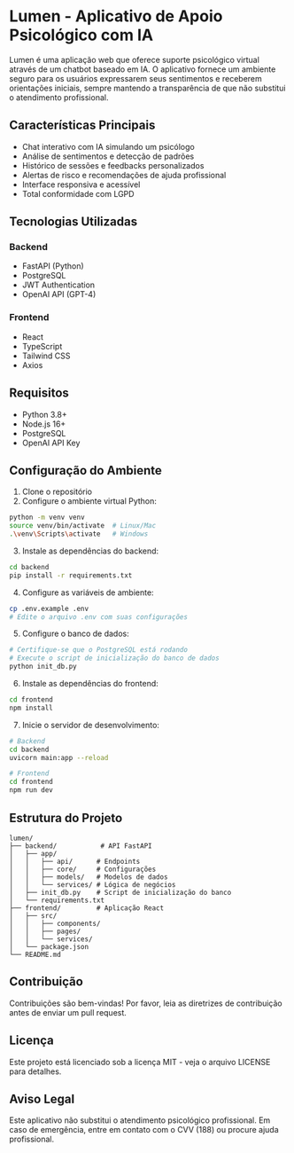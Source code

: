 # Lumen - Aplicativo de Apoio Psicológico com IA

Lumen é uma aplicação web que oferece suporte psicológico virtual através de um chatbot baseado em IA. O aplicativo fornece um ambiente seguro para os usuários expressarem seus sentimentos e receberem orientações iniciais, sempre mantendo a transparência de que não substitui o atendimento profissional.

## Características Principais

- Chat interativo com IA simulando um psicólogo
- Análise de sentimentos e detecção de padrões
- Histórico de sessões e feedbacks personalizados
- Alertas de risco e recomendações de ajuda profissional
- Interface responsiva e acessível
- Total conformidade com LGPD

## Tecnologias Utilizadas

### Backend
- FastAPI (Python)
- PostgreSQL
- JWT Authentication
- OpenAI API (GPT-4)

### Frontend
- React
- TypeScript
- Tailwind CSS
- Axios

## Requisitos

- Python 3.8+
- Node.js 16+
- PostgreSQL
- OpenAI API Key

## Configuração do Ambiente

1. Clone o repositório
2. Configure o ambiente virtual Python:
```bash
python -m venv venv
source venv/bin/activate  # Linux/Mac
.\venv\Scripts\activate   # Windows
```

3. Instale as dependências do backend:
```bash
cd backend
pip install -r requirements.txt
```

4. Configure as variáveis de ambiente:
```bash
cp .env.example .env
# Edite o arquivo .env com suas configurações
```

5. Configure o banco de dados:
```bash
# Certifique-se que o PostgreSQL está rodando
# Execute o script de inicialização do banco de dados
python init_db.py
```

6. Instale as dependências do frontend:
```bash
cd frontend
npm install
```

7. Inicie o servidor de desenvolvimento:
```bash
# Backend
cd backend
uvicorn main:app --reload

# Frontend
cd frontend
npm run dev
```

## Estrutura do Projeto

```
lumen/
├── backend/           # API FastAPI
│   ├── app/
│   │   ├── api/      # Endpoints
│   │   ├── core/     # Configurações
│   │   ├── models/   # Modelos de dados
│   │   └── services/ # Lógica de negócios
│   ├── init_db.py    # Script de inicialização do banco
│   └── requirements.txt
├── frontend/         # Aplicação React
│   ├── src/
│   │   ├── components/
│   │   ├── pages/
│   │   └── services/
│   └── package.json
└── README.md
```

## Contribuição

Contribuições são bem-vindas! Por favor, leia as diretrizes de contribuição antes de enviar um pull request.

## Licença

Este projeto está licenciado sob a licença MIT - veja o arquivo LICENSE para detalhes.

## Aviso Legal

Este aplicativo não substitui o atendimento psicológico profissional. Em caso de emergência, entre em contato com o CVV (188) ou procure ajuda profissional. 